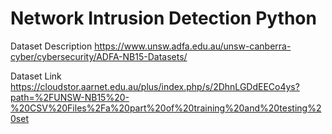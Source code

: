 # Network Intrusion Detection Python

Dataset Description https://www.unsw.adfa.edu.au/unsw-canberra-cyber/cybersecurity/ADFA-NB15-Datasets/

Dataset Link https://cloudstor.aarnet.edu.au/plus/index.php/s/2DhnLGDdEECo4ys?path=%2FUNSW-NB15%20-%20CSV%20Files%2Fa%20part%20of%20training%20and%20testing%20set
